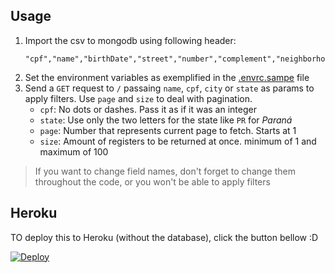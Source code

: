 ## Usage

1. Import the csv to mongodb using following header:
   ```csv
   "cpf","name","birthDate","street","number","complement","neighborhood","cep","city","state","mothersName"
   ```
2. Set the environment variables as exemplified in the [.envrc.sampe](/.envrc.sample) file
3. Send a `GET` request to `/` passaing `name`, `cpf`, `city` or `state` as params to apply filters. Use `page` and `size` to deal with pagination.
   - `cpf`: No dots or dashes. Pass it as if it was an integer
   - `state`: Use only the two letters for the state like `PR` for *Paraná*
   - `page`: Number that represents current page to fetch. Starts at 1
   - `size`: Amount of registers to be returned at once. minimum of 1 and maximum of 100

> If you want to change field names, don't forget to change them throughout the code, or you won't be able to apply filters

## Heroku

TO deploy this to Heroku (without the database), click the button bellow :D

[![Deploy](https://www.herokucdn.com/deploy/button.svg)](https://heroku.com/deploy)
